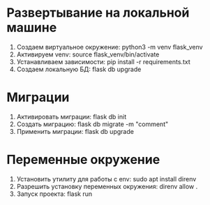 # Развертывание на локальной машине
1. Создаем виртуальное окружение: python3 -m venv flask_venv
2. Активируем venv: source flask_venv/bin/activate
3. Устанавливаем зависимости: pip install -r requirements.txt
4. Создаем локальную БД: flask db upgrade

# Миграции
1. Активировать миграции: flask db init
2. Создать миграцию: flask db migrate -m "comment"
3. Применить миграции: flask db upgrade

# Переменные окружение
1. Установить утилиту для работы с env: sudo apt install direnv
2. Разрешить установку переменных окружения: direnv allow .
3. Запуск проекта: flask run